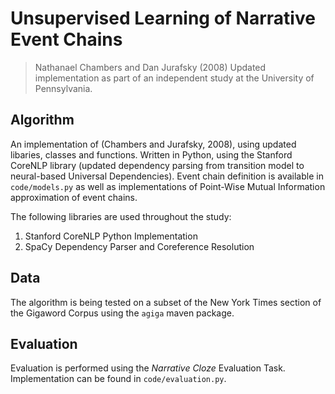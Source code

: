 # Unsupervised Learning of Narrative Event Chains
> Nathanael Chambers and Dan Jurafsky (2008)
Updated implementation as part of an independent study at the University of Pennsylvania.

## Algorithm
An implementation of (Chambers and Jurafsky, 2008), using updated libaries, classes and functions. Written in Python, using the Stanford CoreNLP library (updated dependency parsing from transition model to neural-based Universal Dependencies). Event chain definition is available in `code/models.py` as well as implementations of Point-Wise Mutual Information approximation of event chains.

The following libraries are used throughout the study:
1. Stanford CoreNLP Python Implementation
2. SpaCy Dependency Parser and Coreference Resolution

## Data
The algorithm is being tested on a subset of the New York Times section of the Gigaword Corpus using the `agiga` maven package.

## Evaluation
Evaluation is performed using the *Narrative Cloze* Evaluation Task. Implementation can be found in `code/evaluation.py`.
